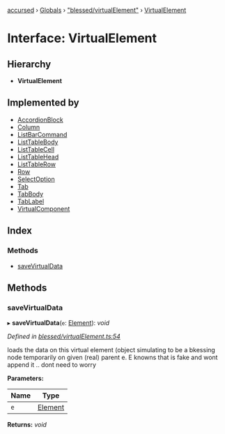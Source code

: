 [accursed](../README.md) › [Globals](../globals.md) › ["blessed/virtualElement"](../modules/_blessed_virtualelement_.md) › [VirtualElement](_blessed_virtualelement_.virtualelement.md)

# Interface: VirtualElement

## Hierarchy

* **VirtualElement**

## Implemented by

* [AccordionBlock](../classes/_jsx_components_accordion_.accordionblock.md)
* [Column](../classes/_jsx_components_columns_.column.md)
* [ListBarCommand](../classes/_jsx_components_listbar_.listbarcommand.md)
* [ListTableBody](../classes/_jsx_components_listtable_.listtablebody.md)
* [ListTableCell](../classes/_jsx_components_listtable_.listtablecell.md)
* [ListTableHead](../classes/_jsx_components_listtable_.listtablehead.md)
* [ListTableRow](../classes/_jsx_components_listtable_.listtablerow.md)
* [Row](../classes/_jsx_components_rows_.row.md)
* [SelectOption](../classes/_jsx_components_select_.selectoption.md)
* [Tab](../classes/_jsx_components_tabpanel_.tab.md)
* [TabBody](../classes/_jsx_components_tabpanel_.tabbody.md)
* [TabLabel](../classes/_jsx_components_tabpanel_.tablabel.md)
* [VirtualComponent](../classes/_blessed_virtualelement_.virtualcomponent.md)

## Index

### Methods

* [saveVirtualData](_blessed_virtualelement_.virtualelement.md#savevirtualdata)

## Methods

###  saveVirtualData

▸ **saveVirtualData**(`e`: [Element](_jsx_types_.__global.jsx.element.md)): *void*

*Defined in [blessed/virtualElement.ts:54](https://github.com/cancerberoSgx/accursed/blob/5b2518e/src/blessed/virtualElement.ts#L54)*

loads the data on this virtual element (object simulating to be a bkessing node temporarily on  given (real) parent e. E knowns that is fake and wont append it .. dont need to worry

**Parameters:**

Name | Type |
------ | ------ |
`e` | [Element](_jsx_types_.__global.jsx.element.md) |

**Returns:** *void*
